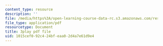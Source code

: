 ```yaml
---
content_type: resource
description: ''
file: /media/https%3A/open-learning-course-data-rc.s3.amazonaws.com/res-18-006-calculus-revisited-single-variable-calculus-fall-2010/1015cef092c424bfeaa02d4a7e61d9e4_MFRWDuduuSw.pdf
file_type: application/pdf
resourcetype: Document
title: 3play pdf file
uid: 1015cef0-92c4-24bf-eaa0-2d4a7e61d9e4
---
```

